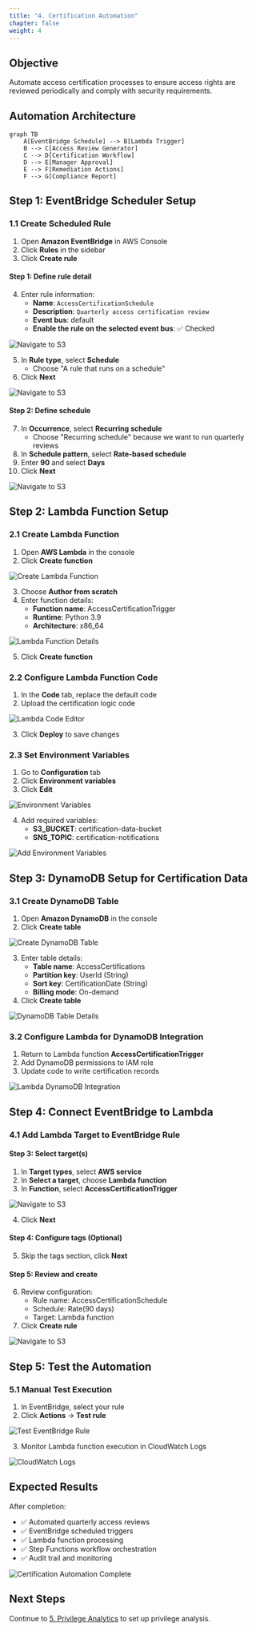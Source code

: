 ```yaml
---
title: "4. Certification Automation"
chapter: false
weight: 4
---
```


## Objective

Automate access certification processes to ensure access rights are reviewed periodically and comply with security requirements.

## Automation Architecture

```mermaid
graph TB
    A[EventBridge Schedule] --> B[Lambda Trigger]
    B --> C[Access Review Generator]
    C --> D[Certification Workflow]
    D --> E[Manager Approval]
    E --> F[Remediation Actions]
    F --> G[Compliance Report]
```

## Step 1: EventBridge Scheduler Setup

### 1.1 Create Scheduled Rule

1. Open **Amazon EventBridge** in AWS Console
2. Click **Rules** in the sidebar
3. Click **Create rule**

#### Step 1: Define rule detail
4. Enter rule information:
   - **Name**: `AccessCertificationSchedule`
   - **Description**: `Quarterly access certification review`
   - **Event bus**: default
   - **Enable the rule on the selected event bus**: ✅ Checked

![Navigate to S3](https://trtrantnt.github.io/workshop/images/4/eb1.png?featherlight=false&width=90pc)

5. In **Rule type**, select **Schedule**
   - Choose "A rule that runs on a schedule"
6. Click **Next**

![Navigate to S3](https://trtrantnt.github.io/workshop/images/4/eb2.png?featherlight=false&width=90pc)

#### Step 2: Define schedule
7. In **Occurrence**, select **Recurring schedule**
   - Choose "Recurring schedule" because we want to run quarterly reviews
8. In **Schedule pattern**, select **Rate-based schedule**
9. Enter **90** and select **Days**
10. Click **Next**

![Navigate to S3](https://trtrantnt.github.io/workshop/images/4/eb3.png?featherlight=false&width=90pc)

## Step 2: Lambda Function Setup

### 2.1 Create Lambda Function

1. Open **AWS Lambda** in the console
2. Click **Create function**

![Create Lambda Function](/images/4/create-lambda-function.png?featherlight=false&width=90pc)

3. Choose **Author from scratch**
4. Enter function details:
   - **Function name**: AccessCertificationTrigger
   - **Runtime**: Python 3.9
   - **Architecture**: x86_64

![Lambda Function Details](/images/4/lambda-function-details.png?featherlight=false&width=90pc)

5. Click **Create function**

### 2.2 Configure Lambda Function Code

1. In the **Code** tab, replace the default code
2. Upload the certification logic code

![Lambda Code Editor](/images/4/lambda-code-editor.png?featherlight=false&width=90pc)

3. Click **Deploy** to save changes

### 2.3 Set Environment Variables

1. Go to **Configuration** tab
2. Click **Environment variables**
3. Click **Edit**

![Environment Variables](/images/4/environment-variables.png?featherlight=false&width=90pc)

4. Add required variables:
   - **S3_BUCKET**: certification-data-bucket
   - **SNS_TOPIC**: certification-notifications

![Add Environment Variables](/images/4/add-env-variables.png?featherlight=false&width=90pc)

## Step 3: DynamoDB Setup for Certification Data

### 3.1 Create DynamoDB Table

1. Open **Amazon DynamoDB** in the console
2. Click **Create table**

![Create DynamoDB Table](/images/4/create-dynamodb-table.png?featherlight=false&width=90pc)

3. Enter table details:
   - **Table name**: AccessCertifications
   - **Partition key**: UserId (String)
   - **Sort key**: CertificationDate (String)
   - **Billing mode**: On-demand
4. Click **Create table**

![DynamoDB Table Details](/images/4/dynamodb-table-details.png?featherlight=false&width=90pc)

### 3.2 Configure Lambda for DynamoDB Integration

1. Return to Lambda function **AccessCertificationTrigger**
2. Add DynamoDB permissions to IAM role
3. Update code to write certification records

![Lambda DynamoDB Integration](/images/4/lambda-dynamodb-integration.png?featherlight=false&width=90pc)

## Step 4: Connect EventBridge to Lambda

### 4.1 Add Lambda Target to EventBridge Rule

#### Step 3: Select target(s)
1. In **Target types**, select **AWS service**
2. In **Select a target**, choose **Lambda function**
3. In **Function**, select **AccessCertificationTrigger**

![Navigate to S3](https://trtrantnt.github.io/workshop/images/4/eb4.png?featherlight=false&width=90pc)

4. Click **Next**

#### Step 4: Configure tags (Optional)
5. Skip the tags section, click **Next**

#### Step 5: Review and create
6. Review configuration:
   - Rule name: AccessCertificationSchedule
   - Schedule: Rate(90 days)
   - Target: Lambda function
7. Click **Create rule**

![Navigate to S3](https://trtrantnt.github.io/workshop/images/4/eb5.png?featherlight=false&width=90pc)

## Step 5: Test the Automation

### 5.1 Manual Test Execution

1. In EventBridge, select your rule
2. Click **Actions** → **Test rule**

![Test EventBridge Rule](/images/4/test-eventbridge-rule.png?featherlight=false&width=90pc)

3. Monitor Lambda function execution in CloudWatch Logs

![CloudWatch Logs](/images/4/cloudwatch-logs.png?featherlight=false&width=90pc)

## Expected Results

After completion:

- ✅ Automated quarterly access reviews
- ✅ EventBridge scheduled triggers
- ✅ Lambda function processing
- ✅ Step Functions workflow orchestration
- ✅ Audit trail and monitoring

![Certification Automation Complete](/images/4/automation-complete.png?featherlight=false&width=90pc)

## Next Steps

Continue to [5. Privilege Analytics](../5-phan-tich-dac-quyen) to set up privilege analysis.